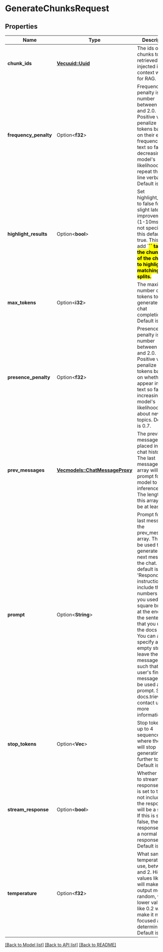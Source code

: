 # GenerateChunksRequest

## Properties

Name | Type | Description | Notes
------------ | ------------- | ------------- | -------------
**chunk_ids** | [**Vec<uuid::Uuid>**](uuid::Uuid.md) | The ids of the chunks to be retrieved and injected into the context window for RAG. | 
**frequency_penalty** | Option<**f32**> | Frequency penalty is a number between -2.0 and 2.0. Positive values penalize new tokens based on their existing frequency in the text so far, decreasing the model's likelihood to repeat the same line verbatim. Default is 0.7. | [optional]
**highlight_results** | Option<**bool**> | Set highlight_results to false for a slight latency improvement (1-10ms). If not specified, this defaults to true. This will add `<b><mark>`` tags to the chunk_html of the chunks to highlight matching splits. | [optional]
**max_tokens** | Option<**i32**> | The maximum number of tokens to generate in the chat completion. Default is None. | [optional]
**presence_penalty** | Option<**f32**> | Presence penalty is a number between -2.0 and 2.0. Positive values penalize new tokens based on whether they appear in the text so far, increasing the model's likelihood to talk about new topics. Default is 0.7. | [optional]
**prev_messages** | [**Vec<models::ChatMessageProxy>**](ChatMessageProxy.md) | The previous messages to be placed into the chat history. The last message in this array will be the prompt for the model to inference on. The length of this array must be at least 1. | 
**prompt** | Option<**String**> | Prompt for the last message in the prev_messages array. This will be used to generate the next message in the chat. The default is 'Respond to the instruction and include the doc numbers that you used in square brackets at the end of the sentences that you used the docs for:'. You can also specify an empty string to leave the final message alone such that your user's final message can be used as the prompt. See docs.trieve.ai or contact us for more information. | [optional]
**stop_tokens** | Option<**Vec<String>**> | Stop tokens are up to 4 sequences where the API will stop generating further tokens. Default is None. | [optional]
**stream_response** | Option<**bool**> | Whether or not to stream the response. If this is set to true or not included, the response will be a stream. If this is set to false, the response will be a normal JSON response. Default is true. | [optional]
**temperature** | Option<**f32**> | What sampling temperature to use, between 0 and 2. Higher values like 0.8 will make the output more random, while lower values like 0.2 will make it more focused and deterministic. Default is 0.5. | [optional]

[[Back to Model list]](../README.md#documentation-for-models) [[Back to API list]](../README.md#documentation-for-api-endpoints) [[Back to README]](../README.md)


